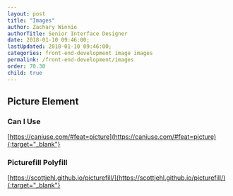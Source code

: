 ```yaml
---
layout: post
title: "Images"
author: Zachary Winnie
authorTitle: Senior Interface Designer
date: 2018-01-10 09:46:00;
lastUpdated: 2018-01-10 09:46:00;
categories: front-end-development image images
permalink: /front-end-development/images
order: 70.30
child: true
---
```


## Picture Element

### Can I Use
[https://caniuse.com/#feat=picture](https://caniuse.com/#feat=picture){:target="_blank"}

### Picturefill Polyfill
[https://scottjehl.github.io/picturefill/](https://scottjehl.github.io/picturefill/){:target="_blank"}